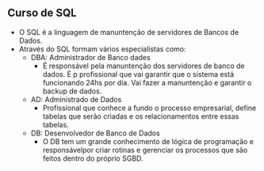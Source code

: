 ## Curso de SQL
 - O SQL é a linguagem de manuntenção de servidores de Bancos de Dados.
 - Através do SQL formam vários especialístas como:
     - DBA: Administrador de Banco dades
       - É responsável pela manuntenção dos servidores de banco de dados. É p profissional que vai garantir que o sistema está funcionando 24hs por dia. Vai fazer a manuntenção e garantir o backup de dados.
     - AD: Administrado de Dados
       -  Profissional que conhece a fundo o processo empresarial, define tabelas que serão criadas e os relacionamentos entre essas tabelas.
    - DB: Desenvolvedor de Banco de Dados
      - O DB tem um grande conhecimento de lógica de programação e responsávelpor criar rotinas e gerenciar os processos que são feitos dentro do próprio SGBD.
